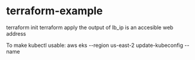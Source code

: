 # terraform-example

terraform init
terraform apply
the output of lb_ip is an accesible web address 


To make kubectl usable:
aws eks --region us-east-2 update-kubeconfig --name <name from output>
